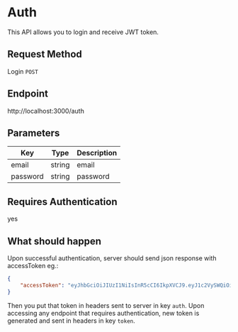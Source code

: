 # Auth
This API allows you to login and receive JWT token.

## Request Method
Login `POST`

## Endpoint
http://localhost:3000/auth

## Parameters
Key | Type | Description
----|------|------------
email | string | email
password | string | password

## Requires Authentication
yes

## What should happen
Upon successful authentication, server should send json response with accessToken eg.:

```json
{
    "accessToken": "eyJhbGciOiJIUzI1NiIsInR5cCI6IkpXVCJ9.eyJ1c2VySWQiOiI1ZmNjZmEyYTAwYTNmYTA4YTRlNDliYWUiLCJlbWFpbCI6ImpvbWV4NTBAZ21haWwuY29tIiwiaWF0IjoxNjA3MzMwMDQ0LCJleHAiOjE2MDczMzM2NDR9.gcW89i2L3fG5FQptOG8QGLXYjoXrH_CPywy1gIGsEV0"
}
```
Then you put that token in headers sent to server in key `auth`. Upon accessing any endpoint that requires authentication, new token is generated and sent in headers in key `token`.